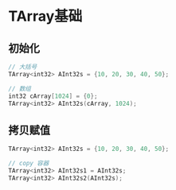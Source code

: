# TArray基础

## 初始化

```C++
// 大括号
TArray<int32> AInt32s = {10, 20, 30, 40, 50};

// 数组
int32 cArray[1024] = {0};
TArray<int32> AInt32s(cArray, 1024);
```

## 拷贝赋值

```C++
TArray<int32> AInt32s = {10, 20, 30, 40, 50};

// copy 容器
TArray<int32> AInt32s1 = AInt32s;
TArray<int32> AInt32s2(AInt32s);
```

